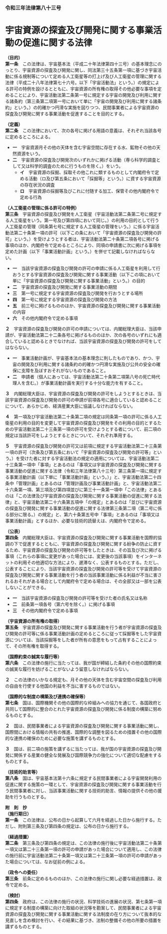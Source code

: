 ### 令和三年法律第八十三号  
# 宇宙資源の探査及び開発に関する事業活動の促進に関する法律  
  
**（目的）**  
**第一条**　この法律は、宇宙基本法（平成二十年法律第四十三号）の基本理念にのっとり、宇宙資源の探査及び開発に関し、同法第三十五条第一項に基づき宇宙活動に係る規制等について定める人工衛星等の打上げ及び人工衛星の管理に関する法律（平成二十八年法律第七十六号。以下「宇宙活動法」という。）の規定による許可の特例を設けるとともに、宇宙資源の所有権の取得その他必要な事項を定めることにより、宇宙活動法第二条第一号に規定する宇宙の開発及び利用に関する諸条約（第三条第二項第一号において単に「宇宙の開発及び利用に関する諸条約」という。）の的確かつ円滑な実施を図りつつ、民間事業者による宇宙資源の探査及び開発に関する事業活動を促進することを目的とする。  
  
**（定義）**  
**第二条**　この法律において、次の各号に掲げる用語の意義は、それぞれ当該各号に定めるところによる。  
* **一**　宇宙資源月その他の天体を含む宇宙空間に存在する水、鉱物その他の天然資源をいう。  
* **二**　宇宙資源の探査及び開発次のいずれかに掲げる活動（専ら科学的調査として又は科学的調査のために行うものを除く。）をいう。  
	* **イ**　宇宙資源の採掘、採取その他これに類するものとして内閣府令で定める活動（ロ及び第五条において「採掘等」という。）に資する宇宙資源の存在状況の調査  
	* **ロ**　宇宙資源の採掘等及びこれに付随する加工、保管その他内閣府令で定める行為  
  
**（人工衛星の管理に係る許可の特例）**  
**第三条**　宇宙資源の探査及び開発を人工衛星（宇宙活動法第二条第二号に規定する人工衛星をいう。第一号及び第四項において同じ。）の利用の目的として行う人工衛星の管理（同条第七号に規定する人工衛星の管理をいう。）に係る宇宙活動法第二十条第一項の許可（以下この条において「宇宙資源の探査及び開発の許可」という。）を受けようとする者は、宇宙活動法第二十条第二項各号に掲げる事項のほか、内閣府令で定めるところにより、同項の申請書に次に掲げる事項を定めた計画（以下「事業活動計画」という。）を併せて記載しなければならない。  
* **一**　当該宇宙資源の探査及び開発の許可の申請に係る人工衛星を利用して行おうとする宇宙資源の探査及び開発に関する事業活動（以下この項において単に「宇宙資源の探査及び開発に関する事業活動」という。）の目的  
* **二**　宇宙資源の探査及び開発に関する事業活動の期間  
* **三**　第一号に規定する宇宙資源の探査及び開発を行おうとする場所  
* **四**　第一号に規定する宇宙資源の探査及び開発の方法  
* **五**　前三号に掲げるもののほか、宇宙資源の探査及び開発に関する事業活動の内容  
* **六**　その他内閣府令で定める事項  
  
**２**　宇宙資源の探査及び開発の許可の申請については、内閣総理大臣は、当該申請が、宇宙活動法第二十二条各号に掲げるもののほか、次の各号のいずれにも適合していると認めるときでなければ、当該宇宙資源の探査及び開発の許可をしてはならない。  
* **一**　事業活動計画が、宇宙基本法の基本理念に則したものであり、かつ、宇宙の開発及び利用に関する諸条約の的確かつ円滑な実施及び公共の安全の確保に支障を及ぼすおそれがないものであること。  
* **二**　申請者（個人にあっては、宇宙活動法第二十条第二項第八号の死亡時代理人を含む。）が事業活動計画を実行する十分な能力を有すること。  
  
**３**　内閣総理大臣は、宇宙資源の探査及び開発の許可をしようとするときは、当該宇宙資源の探査及び開発の許可の申請が前項各号に適合していると認めることについて、あらかじめ、経済産業大臣に協議しなければならない。  
  
**４**　第一項及び宇宙活動法第二十条第二項の規定は同条第一項の許可に係る人工衛星の利用の目的を変更して宇宙資源の探査及び開発をその利用の目的とするための宇宙活動法第二十三条第一項の許可を受けようとする者について、前二項の規定は当該許可をしようとするときについて、それぞれ準用する。  
  
**５**　宇宙資源の探査及び開発の許可又は前項に規定する宇宙活動法第二十三条第一項の許可（次条及び第五条において「宇宙資源の探査及び開発の許可等」という。）を受けた者に対する宇宙活動法の規定の適用については、宇宙活動法第二十三条第一項中「事項」とあるのは「事項又は宇宙資源の探査及び開発に関する事業活動の促進に関する法律（令和三年法律第八十三号）第三条第一項に規定する事業活動計画（以下単に「事業活動計画」という。）」と、宇宙活動法第二十四条中「管理計画」とあるのは「管理計画及び事業活動計画」と、宇宙活動法第二十六条第一項、第三項及び第四項並びに第三十一条第一項中「この法律」とあるのは「この法律及び宇宙資源の探査及び開発に関する事業活動の促進に関する法律」と、宇宙活動法第二十六条第五項中「の規定」とあるのは「並びに宇宙資源の探査及び開発に関する事業活動の促進に関する法律第三条第二項（第二号に係る部分に限る。）の規定」と、第六十条第五号中「事項」とあるのは「事項又は事業活動計画」とするほか、必要な技術的読替えは、内閣府令で定める。  
  
**（公表）**  
**第四条**　内閣総理大臣は、宇宙資源の探査及び開発に関する事業活動を国際的協調の下で促進するとともに、宇宙資源の探査及び開発に関する紛争の防止に資するため、宇宙資源の探査及び開発の許可等をしたときは、その旨及び次に掲げる事項（これらの事項に変更があった場合には、変更後の当該事項）をインターネットの利用その他適切な方法により、遅滞なく、公表するものとする。ただし、公表することにより、当該宇宙資源の探査及び開発の許可等を受けて宇宙資源の探査及び開発に関する事業活動を行う者の当該事業活動に係る利益が不当に害されるおそれがある場合として内閣府令で定める場合は、その全部又は一部を公表しないことができる。  
* **一**　当該宇宙資源の探査及び開発の許可等を受けた者の氏名又は名称  
* **二**　前条第一項各号（第六号を除く。）に掲げる事項  
* **三**　その他内閣府令で定める事項  
  
**（宇宙資源の所有権の取得）**  
**第五条**　宇宙資源の探査及び開発に関する事業活動を行う者が宇宙資源の探査及び開発の許可等に係る事業活動計画の定めるところに従って採掘等をした宇宙資源については、当該採掘等をした者が所有の意思をもって占有することによって、その所有権を取得する。  
  
**（国際約束の誠実な履行等）**  
**第六条**　この法律の施行に当たっては、我が国が締結した条約その他の国際約束の誠実な履行を妨げることがないよう留意しなければならない。  
  
**２**　この法律のいかなる規定も、月その他の天体を含む宇宙空間の探査及び利用の自由を行使する他国の利益を不当に害するものではない。  
  
**（国際的な制度の構築及び連携の確保等）**  
**第七条**　国は、国際機関その他の国際的な枠組みへの協力を通じて、各国政府と共同して国際的に整合のとれた宇宙資源の探査及び開発に係る制度の構築に努めるものとする。  
  
**２**　国は、民間事業者による宇宙資源の探査及び開発に関する事業活動に関し、国際間における情報の共有の推進、国際的な調整を図るための措置その他の国際的な連携の確保のために必要な施策を講ずるものとする。  
  
**３**　国は、前二項の施策を講ずるに当たっては、我が国の宇宙資源の探査及び開発に関係する産業の健全な発展及び国際競争力の強化について適切な配慮をするものとする。  
  
**（技術的助言等）**  
**第八条**　国は、宇宙基本法第十六条に規定する民間事業者による宇宙開発利用の促進に関する施策の一環として、宇宙資源の探査及び開発に関する事業活動を行う民間事業者に対し、当該事業活動に関する技術的助言、情報の提供その他の援助を行うものとする。  
  
**附　則　抄**  
**（施行期日）**  
**第一条**　この法律は、公布の日から起算して六月を経過した日から施行する。ただし、附則第三条及び第四条の規定は、公布の日から施行する。  
  
**（経過措置）**  
**第二条**　第三条及び第四条の規定は、この法律の施行後に宇宙活動法第二十条第一項又は第二十三条第一項の許可の申請があった場合について適用し、この法律の施行前に宇宙活動法第二十条第一項又は第二十三条第一項の許可の申請があった場合については、なお従前の例による。  
  
**（政令への委任）**  
**第三条**　前条に定めるもののほか、この法律の施行に関し必要な経過措置は、政令で定める。  
  
**（検討）**  
**第四条**　政府は、この法律の施行の状況、科学技術の進展の状況、第七条第一項に規定する制度の構築に向けた取組の状況等を勘案して、民間事業者による宇宙資源の探査及び開発に関する事業活動に関する法制度の在り方について抜本的な見直しを含め検討を行い、その結果に基づき、法制の整備その他の所要の措置を講ずるものとする。  
  
